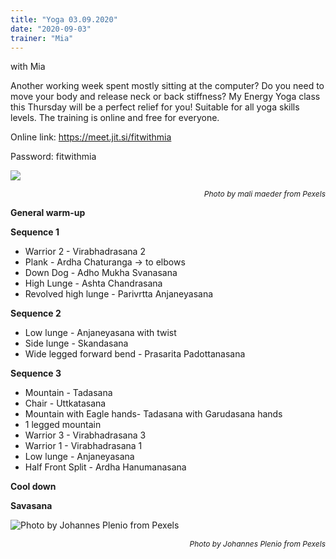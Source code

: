 ```yaml
---
title: "Yoga 03.09.2020"
date: "2020-09-03"
trainer: "Mia"
---
```


with Mia

Another working week spent mostly sitting at the computer? Do you need to move your body and release neck or back stiffness? My Energy Yoga class this Thursday will be a perfect relief for you! Suitable for all yoga skills levels. The training is online and free for everyone. 

Online link: https://meet.jit.si/fitwithmia

Password: fitwithmia

![ ](https://i.imgur.com/LlM6Jgm.jpg "Photo by mali maeder from Pexels")<p style="font-size: 12px; text-align: right">*Photo by mali maeder from Pexels*</p>

**General warm-up**

**Sequence 1**
- Warrior 2 - Virabhadrasana 2
- Plank - Ardha Chaturanga -> to elbows
- Down Dog - Adho Mukha Svanasana
- High Lunge - 	Ashta Chandrasana
- Revolved high lunge - Parivrtta Anjaneyasana

**Sequence 2**
- Low lunge - Anjaneyasana with twist
- Side lunge - Skandasana
- Wide legged forward bend - Prasarita Padottanasana

**Sequence 3**
- Mountain - Tadasana
- Chair - Uttkatasana
- Mountain with Eagle hands- Tadasana with Garudasana hands 
- 1 legged mountain
- Warrior 3 - Virabhadrasana 3
- Warrior 1 - Virabhadrasana 1
- Low lunge - Anjaneyasana
- Half Front Split - Ardha Hanumanasana 

**Cool down**

**Savasana**

![](https://i.imgur.com/poAm3ni.jpg "Photo by Johannes Plenio from Pexels")<p style="font-size: 12px; text-align: right">*Photo by Johannes Plenio from Pexels*</p>

<!--- ![Yoga class](https://i.imgur.com/2SQqXxn.jpg "Photo by Addania")<p style="font-size: 12px; text-align: right">*Photo by Addania*</p> --->
